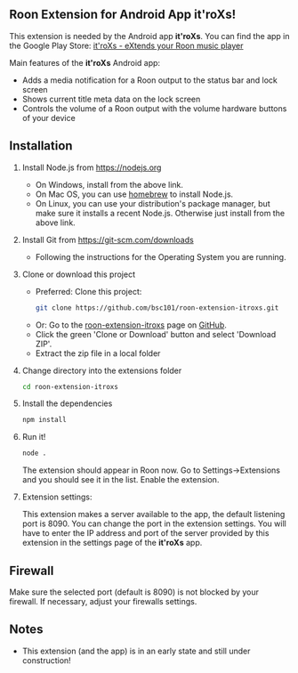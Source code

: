 ## Roon Extension for Android App it'roXs!

This extension is needed by the Android app **it'roXs**. You can find the app in the Google Play Store:
[it'roXs - eXtends your Roon music player](https://play.google.com/store/apps/details?id=com.bsc101.itroxs)

Main features of the **it'roXs** Android app:

   * Adds a media notification for a Roon output to the status bar and lock screen
   * Shows current title meta data on the lock screen
   * Controls the volume of a Roon output with the volume hardware buttons of your device

## Installation

1. Install Node.js from https://nodejs.org

   * On Windows, install from the above link.
   * On Mac OS, you can use [homebrew](http://brew.sh) to install Node.js.
   * On Linux, you can use your distribution's package manager, but make sure it installs a recent Node.js. Otherwise just install from the above link.

2. Install Git from https://git-scm.com/downloads

   * Following the instructions for the Operating System you are running.

3. Clone or download this project

   * Preferred: Clone this project: 
     ```bash
     git clone https://github.com/bsc101/roon-extension-itroxs.git
     ```
   * Or: Go to the [roon-extension-itroxs](https://github.com/bsc101/roon-extension-itroxs) page on [GitHub](https://github.com).
   * Click the green 'Clone or Download' button and select 'Download ZIP'.
   * Extract the zip file in a local folder

4. Change directory into the extensions folder

    ```bash
    cd roon-extension-itroxs
    ```

5. Install the dependencies

    ```bash
    npm install
    ```

6. Run it!

    ```bash
    node .
    ```
    The extension should appear in Roon now. Go to Settings->Extensions and you should see it in the list. Enable the extension.

7. Extension settings:

    This extension makes a server available to the app, the default listening port is 8090. You can change the port in the extension settings.
    You will have to enter the IP address and port of the server provided by this extension in the settings page of the **it'roXs** app.

## Firewall

Make sure the selected port (default is 8090) is not blocked by your firewall. If necessary, adjust your firewalls settings.

## Notes

* This extension (and the app) is in an early state and still under construction!
